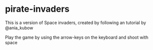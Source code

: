 # pirate-invaders

This is a version of Space invaders, created by following an tutorial by @ania_kubow

Play the game by using the arrow-keys on the keyboard and shoot with space
